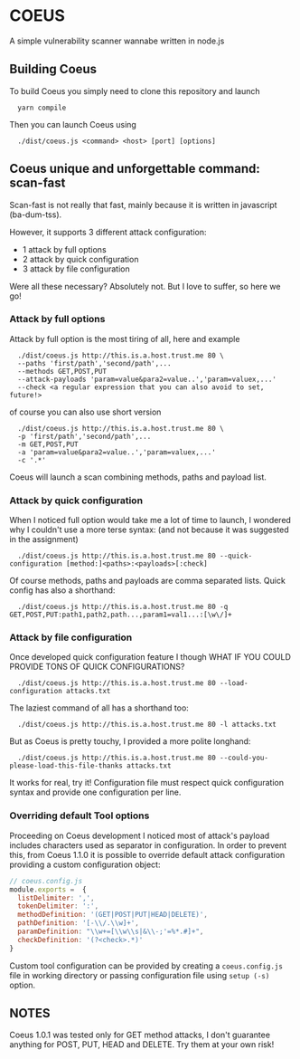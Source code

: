 # COEUS
A simple vulnerability scanner wannabe written in node.js

## Building Coeus
To build Coeus you simply need to clone this repository and launch
```shell
  yarn compile
```
Then you can launch Coeus using
```shell
  ./dist/coeus.js <command> <host> [port] [options]
```

## Coeus unique and unforgettable command: scan-fast
Scan-fast is not really that fast, mainly because it is written in javascript (ba-dum-tss).

However, it supports 3 different attack configuration:
  - 1 attack by full options
  - 2 attack by quick configuration
  - 3 attack by file configuration

Were all these necessary? Absolutely not. But I love to suffer, so here we go!

### Attack by full options
Attack by full option is the most tiring of all, here and example
```shell
  ./dist/coeus.js http://this.is.a.host.trust.me 80 \
  --paths 'first/path','second/path',...
  --methods GET,POST,PUT
  --attack-payloads 'param=value&para2=value..','param=valuex,...'
  --check <a regular expression that you can also avoid to set, future!>
```
of course you can also use short version
```shell
  ./dist/coeus.js http://this.is.a.host.trust.me 80 \
  -p 'first/path','second/path',...
  -m GET,POST,PUT
  -a 'param=value&para2=value..','param=valuex,...'
  -c '.*'
```

Coeus will launch a scan combining methods, paths and payload list.

### Attack by quick configuration
When I noticed full option would take me a lot of time to launch, I wondered why I couldn't use a more terse syntax: (and not because it was suggested in the assignment)
```shell
  ./dist/coeus.js http://this.is.a.host.trust.me 80 --quick-configuration [method:]<paths>:<payloads>[:check]
```
Of course methods, paths and payloads are comma separated lists. Quick config has also a shorthand:
```shell
  ./dist/coeus.js http://this.is.a.host.trust.me 80 -q GET,POST,PUT:path1,path2,path...,param1=val1...:[\w\/]+
```

### Attack by file configuration
Once developed quick configuration feature I though WHAT IF YOU COULD PROVIDE TONS OF QUICK CONFIGURATIONS?
```shell
  ./dist/coeus.js http://this.is.a.host.trust.me 80 --load-configuration attacks.txt
```
The laziest command of all has a shorthand too:
```shell
  ./dist/coeus.js http://this.is.a.host.trust.me 80 -l attacks.txt
```
But as Coeus is pretty touchy, I provided a more polite longhand:
```shell
  ./dist/coeus.js http://this.is.a.host.trust.me 80 --could-you-please-load-this-file-thanks attacks.txt
```
It works for real, try it! Configuration file must respect quick configuration syntax and provide one configuration per line.

### Overriding default Tool options
Proceeding on Coeus development I noticed most of attack's payload includes characters used as separator in configuration.
In order to prevent this, from Coeus 1.1.0 it is possible to override default attack configuration providing a custom configuration object:
```js
// coeus.config.js
module.exports =  {
  listDelimiter: ',',
  tokenDelimiter: ':',
  methodDefinition: '(GET|POST|PUT|HEAD|DELETE)',
  pathDefinition: '[-\\/.\\w]+',
  paramDefinition: "\\w+=[\\w\\s|&\\-;'=%*.#]+",
  checkDefinition: '(?<check>.*)'
}

```

Custom tool configuration can be provided by creating a ```coeus.config.js``` file in working directory or passing configuration file using ```setup (-s)``` option.

## NOTES
Coeus 1.0.1 was tested only for GET method attacks, I don't guarantee anything for POST, PUT, HEAD and DELETE. Try them at your own risk!
